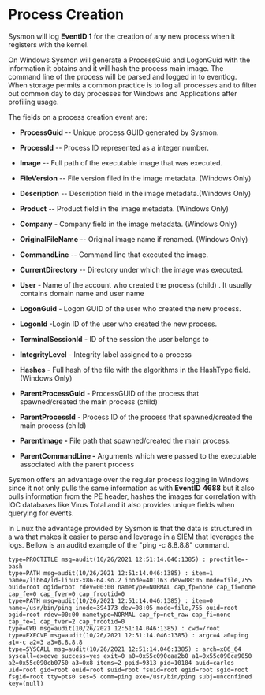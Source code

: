 
Process Creation
================

Sysmon will log **EventID 1** for the creation of any new process when
it registers with the kernel.

On Windows Sysmon will generate a ProcessGuid and LogonGuid with the information it
obtains and it will hash the process main image. The command line of the
process will be parsed and logged in to eventlog. When storage permits a
common practice is to log all processes and to filter out common day to
day processes for Windows and Applications after profiling usage.

The fields on a process creation event are:

* **ProcessGuid** -- Unique process GUID generated by Sysmon.

* **ProcessId** -- Process ID represented as a integer number.

* **Image** -- Full path of the executable image that was executed.

* **FileVersion** -- File version filed in the image metadata. (Windows Only)

* **Description** -- Description field in the image metadata.(Windows Only)

* **Product** -- Product field in the image metadata. (Windows Only)

* **Company** - Company field in the image metadata. (Windows Only)

* **OriginalFileName** -- Original image name if renamed. (Windows Only)

* **CommandLine** -- Command line that executed the image.

* **CurrentDirectory** -- Directory under which the image was
    executed.

* **User** - Name of the account who created the process (child) . It
    usually contains domain name and user name

* **LogonGuid** - Logon GUID of the user who created the new process.

* **LogonId** -Login ID of the user who created the new process.

* **TerminalSessionId** - ID of the session the user belongs to

* **IntegrityLevel** - Integrity label assigned to a process

* **Hashes** - Full hash of the file with the algorithms in the
    HashType field. (Windows Only)

* **ParentProcessGuid** - ProcessGUID of the process that
    spawned/created the main process (child)

* **ParentProcessId** - Process ID of the process that spawned/created
    the main process (child)

* **ParentImage -** File path that spawned/created the main process.

* **ParentCommandLine -** Arguments which were passed to the
    executable associated with the parent process

Sysmon offers an advantage over the regular process logging in Windows since it not
only pulls the same information as with **EventID** **4688** but it also
pulls information from the PE header, hashes the images for correlation
with IOC databases like Virus Total and it also provides unique fields
when querying for events.

In Linux the advantage provided by Sysmon is that the data is structured in a wa that makes it easier to parse and leverage in a SIEM that leverages the logs. Bellow is an auditd example of the "ping -c 8.8.8.8" command.

```
type=PROCTITLE msg=audit(10/26/2021 12:51:14.046:1385) : proctitle=-bash 
type=PATH msg=audit(10/26/2021 12:51:14.046:1385) : item=1 name=/lib64/ld-linux-x86-64.so.2 inode=401163 dev=08:05 mode=file,755 ouid=root ogid=root rdev=00:00 nametype=NORMAL cap_fp=none cap_fi=none cap_fe=0 cap_fver=0 cap_frootid=0 
type=PATH msg=audit(10/26/2021 12:51:14.046:1385) : item=0 name=/usr/bin/ping inode=394173 dev=08:05 mode=file,755 ouid=root ogid=root rdev=00:00 nametype=NORMAL cap_fp=net_raw cap_fi=none cap_fe=1 cap_fver=2 cap_frootid=0 
type=CWD msg=audit(10/26/2021 12:51:14.046:1385) : cwd=/root 
type=EXECVE msg=audit(10/26/2021 12:51:14.046:1385) : argc=4 a0=ping a1=-c a2=3 a3=8.8.8.8 
type=SYSCALL msg=audit(10/26/2021 12:51:14.046:1385) : arch=x86_64 syscall=execve success=yes exit=0 a0=0x55c090caa2b0 a1=0x55c090ca9050 a2=0x55c090cb0750 a3=0x8 items=2 ppid=9313 pid=10184 auid=carlos uid=root gid=root euid=root suid=root fsuid=root egid=root sgid=root fsgid=root tty=pts0 ses=5 comm=ping exe=/usr/bin/ping subj=unconfined key=(null)
```
